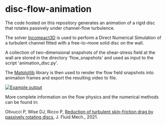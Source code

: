 # disc-flow-animation

The code hosted on this repository generates an animation of a rigid disc that rotates passively under channel-flow turbulence.

The solver [Incompact3D](https://github.com/xcompact3d) is used to perform a Direct Numerical Simulation of a turbulent channel fitted with a free-to-move solid disc on the wall.

A collection of two-dimensional snapshots of the shear-stress field at the wall are stored in the directory 'flow_snapshots' and used as input to the script 'animation_disc.py'.

The [Matplotlib](https://www.matplotlib.org) library is then used to render the flow field snapshots into animation frames and export the resulting video to file.

[![Example output](https://img.youtube.com/vi/ZFlttvHCTQs/0.jpg)](https://www.youtube.com/watch?v=ZFlttvHCTQs)

More complete information on the flow physics and the numerical methods can be found in:

Olivucci P, Wise DJ, Ricco P, 
[Reduction of turbulent skin-friction drag by passively rotating discs](https://doi.org/10.1017/jfm.2021.533), 
J. Fluid Mech., 2021.
